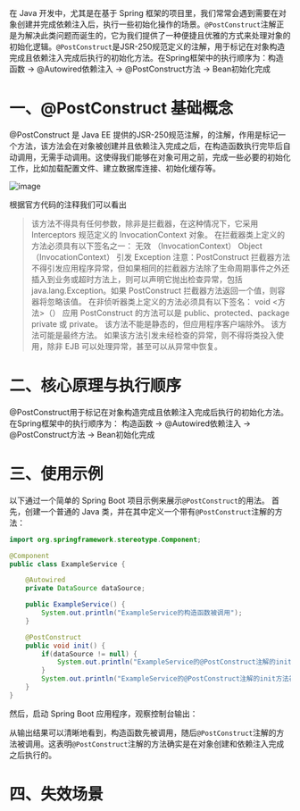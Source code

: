 在 Java 开发中，尤其是在基于 Spring 框架的项目里，我们常常会遇到需要在对象创建并完成依赖注入后，执行一些初始化操作的场景。``@PostConstruct``注解正是为解决此类问题而诞生的，它为我们提供了一种便捷且优雅的方式来处理对象的初始化逻辑。``@PostConstruct``是JSR-250规范定义的注解，用于标记在对象构造完成且依赖注入完成后执行的初始化方法。在Spring框架中的执行顺序为：构造函数 -> @Autowired依赖注入 -> @PostConstruct方法 -> Bean初始化完成

# 一、@PostConstruct 基础概念
@PostConstruct 是 Java EE 提供的JSR-250规范注解，的注解，作用是标记一个方法，该方法会在对象被创建并且依赖注入完成之后，在构造函数执行完毕后自动调用，无需手动调用。这使得我们能够在对象可用之前，完成一些必要的初始化工作，比如加载配置文件、建立数据库连接、初始化缓存等。

![image](https://github.com/user-attachments/assets/72ab8412-b458-425e-96db-bb49888e48ec)

根据官方代码的注释我们可以看出
> 该方法不得具有任何参数，除非是拦截器，在这种情况下，它采用 Interceptors 规范定义的 InvocationContext 对象。
在拦截器类上定义的方法必须具有以下签名之一：
无效 <METHOD>（InvocationContext）
Object <METHOD>（InvocationContext） 引发 Exception
注意：PostConstruct 拦截器方法不得引发应用程序异常，但如果相同的拦截器方法除了生命周期事件之外还插入到业务或超时方法上，则可以声明它抛出检查异常，包括 java.lang.Exception。如果 PostConstruct 拦截器方法返回一个值，则容器将忽略该值。
在非侦听器类上定义的方法必须具有以下签名：
void <方法>（）
应用 PostConstruct 的方法可以是 public、protected、package private 或 private。
该方法不能是静态的，但应用程序客户端除外。
该方法可能是最终方法。
如果该方法引发未经检查的异常，则不得将类投入使用，除非 EJB 可以处理异常，甚至可以从异常中恢复。

# 二、核心原理与执行顺序

@PostConstruct用于标记在对象构造完成且依赖注入完成后执行的初始化方法。在Spring框架中的执行顺序为：
构造函数 -> @Autowired依赖注入 -> @PostConstruct方法 -> Bean初始化完成

# 三、使用示例
以下通过一个简单的 Spring Boot 项目示例来展示``@PostConstruct``的用法。
首先，创建一个普通的 Java 类，并在其中定义一个带有``@PostConstruct``注解的方法：
```java
import org.springframework.stereotype.Component;

@Component
public class ExampleService {

    @Autowired 
    private DataSource dataSource;

    public ExampleService() {
        System.out.println("ExampleService的构造函数被调用");
    }

    @PostConstruct
    public void init() {
        if(dataSource != null) {
            System.out.println("ExampleService的@PostConstruct注解的init方法被调用");
        }
        System.out.println("ExampleService的@PostConstruct注解的init方法被调用");
    }
}
```
然后，启动 Spring Boot 应用程序，观察控制台输出：

从输出结果可以清晰地看到，构造函数先被调用，随后``@PostConstruct``注解的方法被调用。这表明``@PostConstruct``注解的方法确实是在对象创建和依赖注入完成之后执行的。

# 四、失效场景

# 
